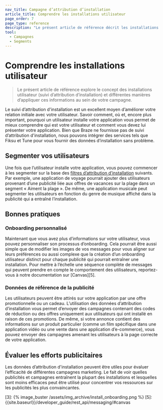 ```yaml
---
nav_title: Campagne d’attribution d’installation
article_title: Comprendre les installations utilisateur 
page_order: 7
page_type: reference
description: "Le présent article de référence décrit les installations utilisateur (suivi d’attribution d’installation) et différentes manières d’appliquer ces informations au sein de votre campagne."
tool:
  - Campagnes
  - Segments
---
```


# Comprendre les installations utilisateur

> Le présent article de référence explore le concept des installations utilisateur (suivi d’attribution d’installation) et différentes manières d’appliquer ces informations au sein de votre campagne.

Le suivi d’attribution d'installation est un excellent moyen d’améliorer votre relation initiale avec votre utilisateur. Savoir comment, où et, encore plus important, pourquoi un utilisateur installe votre application vous permet de mieux comprendre qui est votre utilisateur et comment vous devez lui présenter votre application. Bien que Braze ne fournisse pas de suivi d’attribution d'installation, nous pouvons intégrer des services tels que Fiksu et Tune pour vous fournir des données d’installation sans problème.

## Segmenter vos utilisateurs

Une fois que l’utilisateur installe votre application, vous pouvez commencer à les segmenter sur la base des [filtres d’attribution d’installation][2] suivants. Par exemple, une application de voyage pourrait ajouter des utilisateurs provenant d’une publicité liée aux offres de vacances sur la plage dans un segment « Aiment la plage ». De même, une application musicale peut segmenter les utilisateurs en fonction du genre de musique affiché dans la publicité qui a entraîné l’installation.

## Bonnes pratiques

### Onboarding personnalisé

Maintenant que vous avez plus d’informations sur votre utilisateur, vous pouvez personnaliser son processus d’onboarding. Cela pourrait être aussi simple que de modifier les images de vos messages pour vous aligner sur leurs préférences ou aussi complexe que la création d’un onboarding utilisateur distinct pour chaque publicité qui pourrait entraîner une installation. Pour mettre à l’échelle une séquence complète de messages qui peuvent prendre en compte le comportement des utilisateurs, reportez-vous à notre documentation sur [Canvas][5].

### Données de référence de la publicité

Les utilisateurs peuvent être attirés sur votre application par une offre promotionnelle ou un cadeau. L’utilisation des données d’attribution d’installation vous permet d’envoyer des campagnes contenant des codes de réduction ou des offres uniquement aux utilisateurs qui ont installé en raison de ces promotions. De même, si votre annonce contient des informations sur un produit particulier (comme un film spécifique dans une application vidéo ou une vente dans une application d’e-commerce), vous pouvez envoyer des campagnes amenant les utilisateurs à la page correcte de votre application.

## Évaluer les efforts publicitaires

Les données d’attribution d'installation peuvent être utiles pour évaluer l’efficacité de différentes campagnes marketing. Le fait de voir quelles publicités et campagnes entraînent la plupart des installations et lesquelles sont moins efficaces peut être utilisé pour concentrer vos ressources sur les publicités les plus convaincantes.

[2]: {{site.baseurl}}/user_guide/engagement_tools/segments/segmentation_filters/#install-attribution
[3]: {% image_buster /assets/img_archive/install_onboarding.png %}
[5]: {{site.baseurl}}/developer_guide/rest_api/messaging/#canvas

